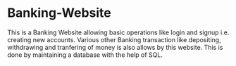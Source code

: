 # Banking-Website
This is a Banking Website allowing basic operations like login and signup i.e. creating new accounts. Various other Banking
transaction like depositing, withdrawing and tranfering of money is also allows by this website. This is done by maintaining a
database with the help of SQL.
